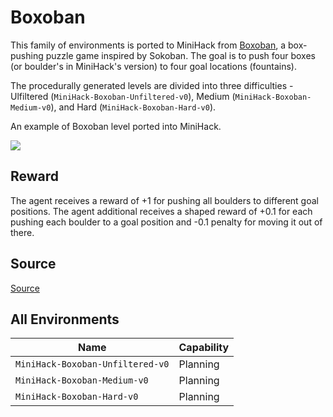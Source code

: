 # Boxoban

This family of environments is ported to MiniHack from [Boxoban](https://github.com/deepmind/boxoban-levels), a box-pushing puzzle game inspired by Sokoban. The goal is to push four boxes (or boulder's in MiniHack's version) to four goal locations (fountains).

The procedurally generated levels are divided into three difficulties - Ulfiltered (`MiniHack-Boxoban-Unfiltered-v0`), Medium (`MiniHack-Boxoban-Medium-v0`), and Hard (`MiniHack-Boxoban-Hard-v0`).

An example of Boxoban level ported into MiniHack.

![](./imgs/boxoban.png)

## Reward

The agent receives a reward of +1 for pushing all boulders to different goal positions. The agent additional receives a shaped reward of +0.1 for each pushing each boulder to a goal position and -0.1 penalty for moving it out of there.

## Source

[Source](https://github.com/facebookresearch/minihack/tree/main/minihack/envs/boxohack.py)

## All Environments

| Name                             | Capability |
| -------------------------------- | ---------- |
| `MiniHack-Boxoban-Unfiltered-v0` | Planning   |
| `MiniHack-Boxoban-Medium-v0`     | Planning   |
| `MiniHack-Boxoban-Hard-v0`       | Planning   |